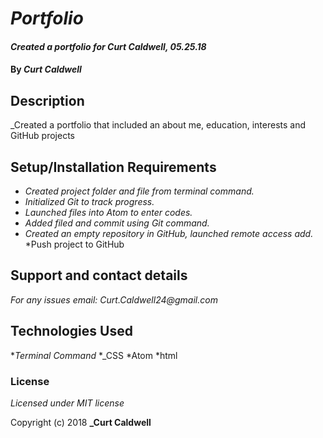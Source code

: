 # _Portfolio_

#### _Created a portfolio for Curt Caldwell, 05.25.18_

#### By _Curt Caldwell_

## Description

_Created a portfolio that included an about me, education, interests and GitHub projects

## Setup/Installation Requirements

* _Created project folder and file from terminal command._
* _Initialized Git to track progress._
* _Launched files into Atom to enter codes._
* _Added filed and commit using Git command._
* _Created an empty repository in GitHub, launched remote access add._
*Push project to GitHub


## Support and contact details

_For any issues email: Curt.Caldwell24@gmail.com_

## Technologies Used

*_Terminal Command_
*_CSS
*Atom
*html


### License

*Licensed under MIT license*

Copyright (c) 2018 **_Curt Caldwell**
